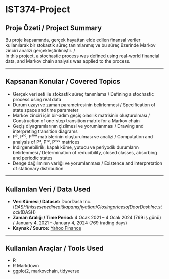 # IST374-Project

## Proje Özeti / Project Summary

Bu proje kapsamında, gerçek hayattan elde edilen finansal veriler kullanılarak bir stokastik süreç tanımlanmış ve bu süreç üzerinde Markov zinciri analizi gerçekleştirilmiştir. /  
In this project, a stochastic process was defined using real-world financial data, and Markov chain analysis was applied to the process.

---

## Kapsanan Konular / Covered Topics

- Gerçek veri seti ile stokastik süreç tanımlama / Defining a stochastic process using real data  
- Durum uzayı ve zaman parametresinin belirlenmesi / Specification of state space and time parameter  
- Markov zinciri için bir-adım geçiş olasılık matrisinin oluşturulması / Construction of one-step transition matrix for a Markov chain  
- Geçiş diyagramlarının çizilmesi ve yorumlanması / Drawing and interpreting transition diagrams  
- P³, P¹⁰, P¹⁰⁰ matrislerinin oluşturulması ve analizi / Computation and analysis of P³, P¹⁰, P¹⁰⁰ matrices  
- İndirgenebilirlik, kapalı küme, yutucu ve periyodik durumların belirlenmesi / Determination of reducibility, closed classes, absorbing and periodic states  
- Denge dağılımının varlığı ve yorumlanması / Existence and interpretation of stationary distribution  

---

## Kullanılan Veri / Data Used

- **Veri Kümesi / Dataset:** DoorDash Inc. ($DASH) hisse senedine ait kapanış fiyatları / Closing prices of DoorDash Inc. stock ($DASH)  
- **Zaman Aralığı / Time Period:** 4 Ocak 2021 – 4 Ocak 2024 (769 iş günü) / January 4, 2021 – January 4, 2024 (769 trading days)  
- **Kaynak / Source:** [Yahoo Finance](https://finance.yahoo.com)  

---

## Kullanılan Araçlar / Tools Used

- R
- R Markdown
- ggplot2, markovchain, tidyverse

